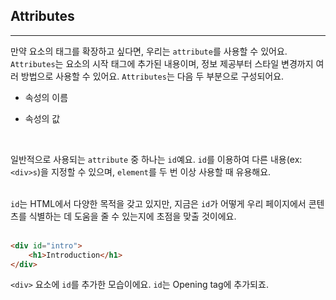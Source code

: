 ## Attributes
---
만약 요소의 태그를 확장하고 싶다면, 우리는 `attribute`를 사용할 수 있어요. `Attributes`는 요소의 시작 태그에 추가된 내용이며, 정보 제공부터 스타일 변경까지 여러 방법으로 사용할 수 있어요. `Attributes`는 다음 두 부분으로 구성되어요.

- 속성의 이름

- 속성의 값

<br>

일반적으로 사용되는 `attribute` 중 하나는 `id`예요. `id`를 이용하여 다른 내용(ex: `<div>s`)을 지정할 수 있으며, `element`를 두 번 이상 사용할 때 유용해요.
<br>
<br>

`id`는 HTML에서 다양한 목적을 갖고 있지만, 지금은 `id`가 어떻게 우리 페이지에서 콘텐츠를 식별하는 데 도움을 줄 수 있는지에 초점을 맞출 것이에요.
<br>
<br>

```html
<div id="intro">
    <h1>Introduction</h1>
</div>
```
`<div>` 요소에 `id`를 추가한 모습이에요. `id`는 Opening tag에 추가되죠.